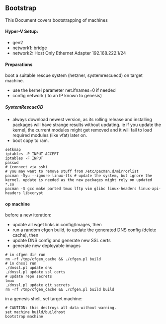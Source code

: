 
## Bootstrap

This Document covers bootstrapping of machines

#### Hyper-V Setup:
- gen2
- network1: bridge
- network2: Host Only Ethernet Adapter 192.168.222.1/24

#### Preparations

boot a suitable rescue system (hetzner, systemrescuecd) on target machine. 
- use the kernel parameter net.ifnames=0 if needed 
- config network ( to an IP known to genesis)

##### SystemRescueCD
- always download newest version, as its rolling release and installing packages will have strange results without updating.
ie if you update the kernel, the current modules might get removed and it will fail to load required modules (like vfat) later on.
- boot copy to ram. 

```
setkmap
iptables -P INPUT ACCEPT
iptables -F INPUT
passwd 
# (connect via ssh)
# you may want to remove stuff from /etc/pacman.d/mirrorlist
pacman -Syu --ignore linux-lts # update the system, but ignore the kernel. update is needed as the new packages might rely on updated *.so
pacman -S gcc make parted tmux lftp vim glibc linux-headers linux-api-headers libxcrypt 
```

#### op machine 

before a new iteration: 
- update all wget links in config/Images, then
- run a random cfgen build, to update the generated DNS config (delete cache), then
- update DNS config and generate new SSL certs
- generate new deployable images
```
# in cfgen dir run
rm -rf /tmp/cfgen_cache && ./cfgen.pl build
# in dnssl run
./dnssl.pl update dns
./dnssl.pl update ssl certs 
# update repo secrets
tmux
./dnssl.pl update git secrets
rm -rf /tmp/cfgen_cache && ./cfgen.pl build build
```

in a genesis shell, set target machine:
```
# CAUTION: this destroys all data without warning.
set machine build/buildhost
bootstrap machine
```
